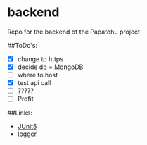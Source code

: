 # backend

Repo for the backend of the Papatohu project

##ToDo's:
- [x] change to https
- [x] decide db = MongoDB
- [ ] where to host
- [x] test api call
- [ ] ?????
- [ ] Profit

##Links:
- [JUnit5](https://junit.org/junit5/docs/current/user-guide/)
- [logger](http://www.slf4j.org)
